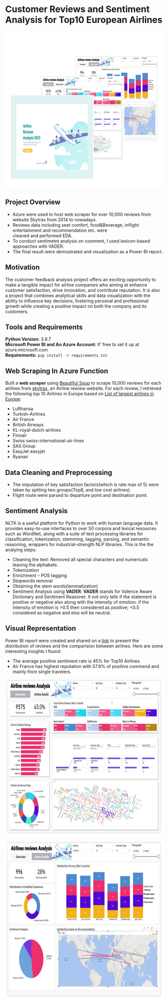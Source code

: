 # Customer Reviews and Sentiment Analysis for Top10 European Airlines 

<p align="center">
<img src="https://github.com/celiaXH/airline_reviews_analysis/blob/main/input/cover.jpg" width="718" height="501">
</p>

## Project Overview
* Azure were used to host web scraper for over 10,000 reviews from website Skytrax from 2014 to nowadays. 
* Reviews data including seat comfort, food&Beverage, inflight entertainment and recommendation etc. were  
  cleaned and performed EDA.
* To conduct sentimetnt analysis on comment, I used lexicon-based approaches with VADER.
* The final result were demostrated and visualization as a Power BI report.
   
## Motivation
The customer feedback analysis project offers an exciting opportunity to make a tangible impact for airline companies who aiming at enhance customer satisfaction, drive innovation, and contribute reputation. It is also a project that combines analytical skills and data visualization with the ability to influence key decisions, fostering personal and professional growth while creating a positive impact on both the company and its customers.

## Tools and Requirements
**Python Version:** 3.9.7 <br />
**Microsoft Power BI and An Azure Account:** It' free to set it up at azure.microsoft.com <br />
**Requirements:** ```pip install -r requirements.txt```

## Web Scraping In Azure Function
Built a **web scraper** using [Beautiful Soup](https://www.crummy.com/software/BeautifulSoup/bs4/doc/) to scrape 10,000  reviews for each airlines from [skytrax](https://www.airlinequality.com/), an Airline rewiew website. For each review, I retrieved the following top 10 Airlines in Europe based on [List of largest airlines in Europe](https://en.wikipedia.org/wiki/List_of_largest_airlines_in_Europe):
* Lufthansa
* Turkish-Airlines 
* Air France 
* British Airways
* KL-royal-dutch-airlines 
* Finnair 
* Swiss swiss-international-air-lines 
* SAS Group 
* EasyJet easyjet 
* Ryanair 

## Data Cleaning and Preprocessing
* The imputation of key satisfaction factors(which is rate max of 5) were taken by spliting two groups(Top8, and low cost airlines).   
* Flight route were parsed to departure point and destination point.

## Sentiment Analysis 
NLTK is a useful platform for Python to work with human language data. It provides easy-to-use interfaces to over 50 corpora and lexical resources such as WordNet, along with a suite of text processing libraries for classification, tokenization, stemming, tagging, parsing, and semantic reasoning, wrappers for industrial-strength NLP libraries.
This is the the analying steps:
* Cleaning the text: Removed all special characters and numericals leaving the alphabets.
* Tokenization 
* Enrichment – POS tagging
* Stopwords removal
* Obtaining the stem words(lemmatization)
* Sentiment Analysis using **VADER**: **VADER** stands for Valence Aware Dictionary and Sentiment Reasoner. It not only tells if the statement is positive or negative also along with the intensity of emotion.
if the intensity of emotion is >0.5 then considered as positive; <0.5 considered as negative and else will be neutral.

## Visual Representation
Power BI report were created and shared on a [link](https://app.powerbi.com/reportEmbed?reportId=d3d41c42-ab3e-4e00-a11c-1d9e55857896&autoAuth=true&ctid=1c379a3a-481a-418c-8757-972127fcaa7f) to present the distribution of reviews and the comparision between airlines.
Here are some interesting insights I found:
* The average positive sentiment rate is 45% for Top10 Airlines 
* Air France has highest reputation with 57.9% of positive commend and mainly from single travelers.

<p align="center">
<img src="https://github.com/celiaXH/airline_reviews_analysis/blob/main/input/slides_2.JPG" width="718" height="501">
</p>

<p align="center">
<img src="https://github.com/celiaXH/airline_reviews_analysis/blob/main/input/slides_3.JPG" width="718" height="501">
</p>


